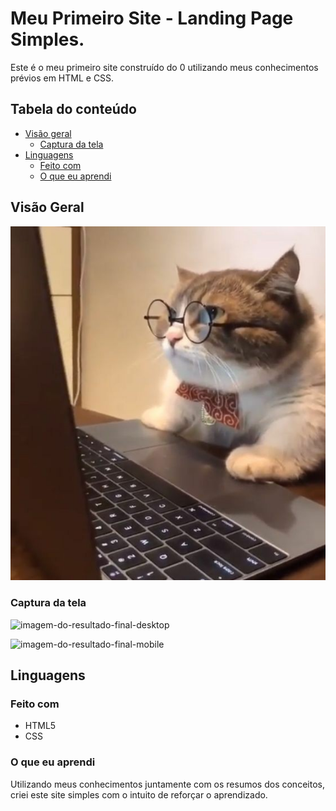 # Meu Primeiro Site - Landing Page Simples.

Este é o meu primeiro site construído do 0 utilizando meus conhecimentos prévios em HTML e CSS.

## Tabela do conteúdo

- [Visão geral](#visão-geral)
  - [Captura da tela](#captura-da-tela)
- [Linguagens](#linguagens)
  - [Feito com](#feito-com)
  - [O que eu aprendi](#o-que-eu-aprendi)


## Visão Geral

[![Me](./src/images/cat.jpg 'Eu')](https://github.com/douglas-msilva)

### Captura da tela

![imagem-do-resultado-final-desktop](./src/images/desktop.gif)

![imagem-do-resultado-final-mobile](./src/images/mobile.gif)



## Linguagens

### Feito com

- HTML5 
- CSS 

### O que eu aprendi

Utilizando meus conhecimentos juntamente com os resumos dos conceitos, criei este site simples com o intuito de reforçar o aprendizado.






